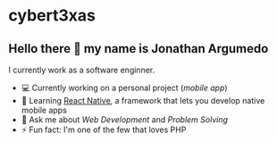 # cybert3xas
## Hello there 👋 my name is Jonathan Argumedo

I currently work as a software enginner. 

- 💻  Currently working on a personal project (*mobile app*) 
- 🌱 Learning [React Native](https://reactnative.dev/), a framework that lets you develop native mobile apps
- 💬 Ask me about *Web Development* and *Problem Solving*
- ⚡ Fun fact: I'm one of the few that loves PHP

